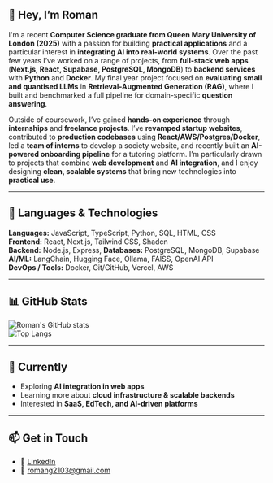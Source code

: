 ## 👋 Hey, I’m Roman  

I'm a recent **Computer Science graduate from Queen Mary University of London (2025)** with a passion for building **practical applications** and a particular interest in **integrating AI into real-world systems**. Over the past few years I’ve worked on a range of projects, from **full-stack web apps** (**Next.js, React, Supabase, PostgreSQL, MongoDB**) to **backend services** with **Python** and **Docker**. My final year project focused on **evaluating small and quantised LLMs** in **Retrieval-Augmented Generation (RAG)**, where I built and benchmarked a full pipeline for domain-specific **question answering**.  

Outside of coursework, I’ve gained **hands-on experience** through **internships** and **freelance projects**. I’ve **revamped startup websites**, contributed to **production codebases** using **React/AWS/Postgres/Docker**, led a **team of interns** to develop a society website, and recently built an **AI-powered onboarding pipeline** for a tutoring platform. I’m particularly drawn to projects that combine **web development** and **AI integration**, and I enjoy designing **clean, scalable systems** that bring new technologies into **practical use**.  


---

## 🚀 Languages & Technologies  

**Languages:** JavaScript, TypeScript, Python, SQL, HTML, CSS  
**Frontend:** React, Next.js, Tailwind CSS, Shadcn  
**Backend:** Node.js, Express, 
**Databases:** PostgreSQL, MongoDB, Supabase  
**AI/ML:** LangChain, Hugging Face, Ollama, FAISS, OpenAI API  
**DevOps / Tools:** Docker, Git/GitHub, Vercel, AWS  

---

## 📊 GitHub Stats  

![Roman's GitHub stats](https://github-readme-stats.vercel.app/api?username=romang2103&show_icons=true&theme=radical)  
![Top Langs](https://github-readme-stats.vercel.app/api/top-langs/?username=romang2103&layout=compact&theme=radical)  

---

## 🌱 Currently  

- Exploring **AI integration in web apps**  
- Learning more about **cloud infrastructure & scalable backends**  
- Interested in **SaaS, EdTech, and AI-driven platforms**  

---

## 📫 Get in Touch  

- 💼 [LinkedIn](https://linkedin.com/in/romang2103)  
- 📧 romang2103@gmail.com  
